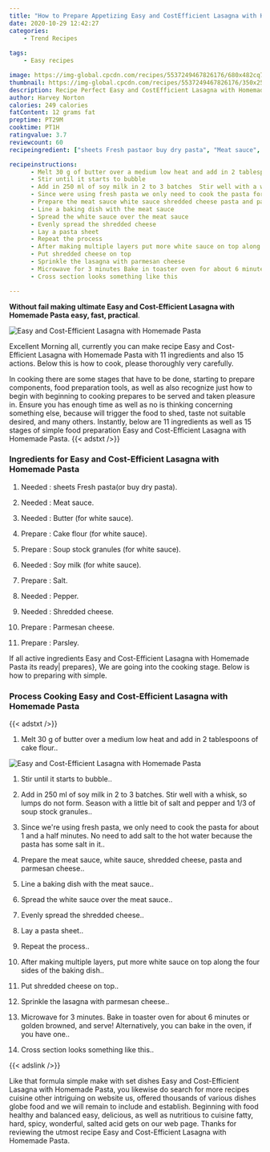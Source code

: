 ```yaml
---
title: "How to Prepare Appetizing Easy and CostEfficient Lasagna with Homemade Pasta"
date: 2020-10-29 12:42:27
categories:
    - Trend Recipes
    
tags:
    - Easy recipes

image: https://img-global.cpcdn.com/recipes/5537249467826176/680x482cq70/easy-and-cost-efficient-lasagna-with-homemade-pasta-recipe-main-photo.jpg
thumbnail: https://img-global.cpcdn.com/recipes/5537249467826176/350x250cq70/easy-and-cost-efficient-lasagna-with-homemade-pasta-recipe-main-photo.jpg
description: Recipe Perfect Easy and CostEfficient Lasagna with Homemade Pasta with 11 ingredients and 15 stages of easy cooking.
author: Harvey Norton
calories: 249 calories
fatContent: 12 grams fat
preptime: PT29M
cooktime: PT1H
ratingvalue: 3.7
reviewcount: 60
recipeingredient: ["sheets Fresh pastaor buy dry pasta", "Meat sauce", "Butter for white sauce", "Cake flour for white sauce", "Soup stock granules for white sauce", "Soy milk for white sauce", "Salt", "Pepper", "Shredded cheese", "Parmesan cheese", "Parsley"]

recipeinstructions: 
      - Melt 30 g of butter over a medium low heat and add in 2 tablespoons of cake flour 
      - Stir until it starts to bubble 
      - Add in 250 ml of soy milk in 2 to 3 batches  Stir well with a whisk so lumps do not form Season with a little bit of salt and pepper and 13 of soup stock granules 
      - Since were using fresh pasta we only need to cook the pasta for about 1 and a half minutes No need to add salt to the hot water because the pasta has some salt in it 
      - Prepare the meat sauce white sauce shredded cheese pasta and parmesan cheese 
      - Line a baking dish with the meat sauce 
      - Spread the white sauce over the meat sauce 
      - Evenly spread the shredded cheese 
      - Lay a pasta sheet 
      - Repeat the process 
      - After making multiple layers put more white sauce on top along the four sides of the baking dish 
      - Put shredded cheese on top 
      - Sprinkle the lasagna with parmesan cheese 
      - Microwave for 3 minutes Bake in toaster oven for about 6 minutes or golden browned and serve Alternatively you can bake in the oven if you have one 
      - Cross section looks something like this

---
```




**Without fail making ultimate Easy and Cost-Efficient Lasagna with Homemade Pasta easy, fast, practical**. 


![Easy and Cost-Efficient Lasagna with Homemade Pasta](https://img-global.cpcdn.com/recipes/5537249467826176/680x482cq70/easy-and-cost-efficient-lasagna-with-homemade-pasta-recipe-main-photo.jpg "Easy and Cost-Efficient Lasagna with Homemade Pasta")




Excellent Morning all, currently you can make recipe Easy and Cost-Efficient Lasagna with Homemade Pasta with 11 ingredients and also 15 actions. Below this is how to cook, please thoroughly very carefully.

In cooking there are some stages that have to be done, starting to prepare components, food preparation tools, as well as also recognize just how to begin with beginning to cooking prepares to be served and taken pleasure in. Ensure you has enough time as well as no is thinking concerning something else, because will trigger the food to shed, taste not suitable desired, and many others. Instantly, below are 11 ingredients as well as 15 stages of simple food preparation Easy and Cost-Efficient Lasagna with Homemade Pasta.
{{< adstxt />}}

### Ingredients for Easy and Cost-Efficient Lasagna with Homemade Pasta


1. Needed  : sheets Fresh pasta(or buy dry pasta).

1. Needed  : Meat sauce.

1. Needed  : Butter (for white sauce).

1. Prepare  : Cake flour (for white sauce).

1. Prepare  : Soup stock granules (for white sauce).

1. Needed  : Soy milk (for white sauce).

1. Prepare  : Salt.

1. Needed  : Pepper.

1. Needed  : Shredded cheese.

1. Prepare  : Parmesan cheese.

1. Prepare  : Parsley.



If all active ingredients Easy and Cost-Efficient Lasagna with Homemade Pasta its ready| prepares}, We are going into the cooking stage. Below is how to preparing with simple.

### Process Cooking Easy and Cost-Efficient Lasagna with Homemade Pasta

{{< adstxt />}}


1. Melt 30 g of butter over a medium low heat and add in 2 tablespoons of cake flour..



![Easy and Cost-Efficient Lasagna with Homemade Pasta](https://img-global.cpcdn.com/steps/4599895081091072/160x128cq70/easy-and-cost-efficient-lasagna-with-homemade-pasta-recipe-step-1-photo.jpg" "Easy and Cost-Efficient Lasagna with Homemade Pasta")



1. Stir until it starts to bubble..



1. Add in 250 ml of soy milk in 2 to 3 batches.  Stir well with a whisk, so lumps do not form. Season with a little bit of salt and pepper and 1/3 of soup stock granules..



1. Since we&#39;re using fresh pasta, we only need to cook the pasta for about 1 and a half minutes. No need to add salt to the hot water because the pasta has some salt in it..



1. Prepare the meat sauce, white sauce, shredded cheese, pasta and parmesan cheese..



1. Line a baking dish with the meat sauce..



1. Spread the white sauce over the meat sauce..



1. Evenly spread the shredded cheese..



1. Lay a pasta sheet..



1. Repeat the process..



1. After making multiple layers, put more white sauce on top along the four sides of the baking dish..



1. Put shredded cheese on top..



1. Sprinkle the lasagna with parmesan cheese..



1. Microwave for 3 minutes. Bake in toaster oven for about 6 minutes or golden browned, and serve! Alternatively, you can bake in the oven, if you have one..



1. Cross section looks something like this..





{{< adslink />}}

Like that formula simple make with set dishes Easy and Cost-Efficient Lasagna with Homemade Pasta, you likewise do search for more recipes cuisine other intriguing on website us, offered thousands of various dishes globe food and we will remain to include and establish. Beginning with food healthy and balanced easy, delicious, as well as nutritious to cuisine fatty, hard, spicy, wonderful, salted acid gets on our web page. Thanks for reviewing the utmost recipe Easy and Cost-Efficient Lasagna with Homemade Pasta.
